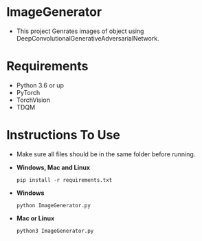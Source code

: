 # ImageGenerator
- This project Genrates images of object using DeepConvolutionalGenerativeAdversarialNetwork.

# Requirements
- Python 3.6 or up
- PyTorch
- TorchVision
- TDQM

# Instructions To Use
- Make sure all files should be in the same folder before running.

- **Windows, Mac and Linux**
  ```
  pip install -r requirements.txt
  ```
- **Windows**
  ```
  python ImageGenerator.py
  ```
- **Mac or Linux**
  ```
  python3 ImageGenerator.py
  ```
